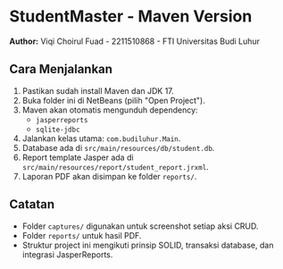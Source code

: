 # StudentMaster - Maven Version

**Author:** Viqi Choirul Fuad - 2211510868 - FTI Universitas Budi Luhur

## Cara Menjalankan
1. Pastikan sudah install Maven dan JDK 17.
2. Buka folder ini di NetBeans (pilih "Open Project").
3. Maven akan otomatis mengunduh dependency:
   - `jasperreports`
   - `sqlite-jdbc`
4. Jalankan kelas utama: `com.budiluhur.Main`.
5. Database ada di `src/main/resources/db/student.db`.
6. Report template Jasper ada di `src/main/resources/report/student_report.jrxml`.
7. Laporan PDF akan disimpan ke folder `reports/`.

## Catatan
- Folder `captures/` digunakan untuk screenshot setiap aksi CRUD.
- Folder `reports/` untuk hasil PDF.
- Struktur project ini mengikuti prinsip SOLID, transaksi database, dan integrasi JasperReports.